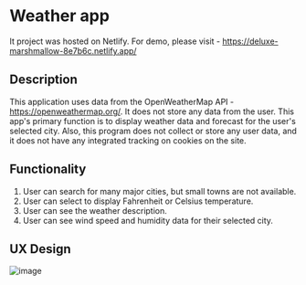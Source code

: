 # Weather app
It project was hosted on Netlify. For demo, please visit - https://deluxe-marshmallow-8e7b6c.netlify.app/

## Description
This application uses data from the OpenWeatherMap API - https://openweathermap.org/. It does not store any data from the user. This app's primary function is to display weather data and forecast for the user's selected city. Also, this program does not collect or store any user data, and it does not have any integrated tracking on cookies on the site. 

## Functionality
1. User can search for many major cities, but small towns are not available.
2. User can select to display Fahrenheit or Celsius temperature.
3. User can see the weather description.
4. User can see wind speed and humidity data for their selected city.

## UX Design
![image](https://user-images.githubusercontent.com/94908451/184005913-d363b2f9-58f9-448b-ad0a-2da929cda340.png)

